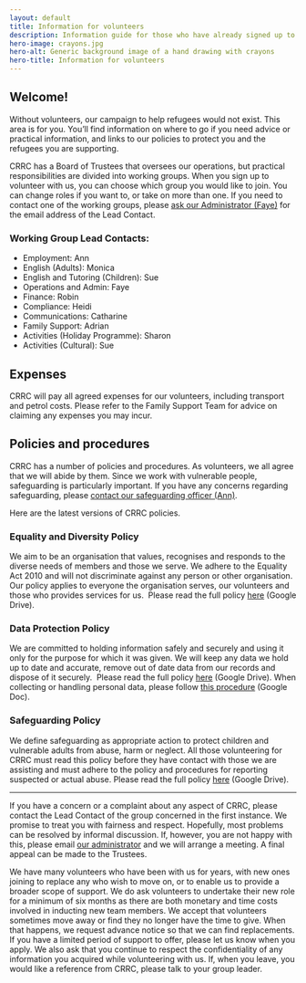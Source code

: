 ```yaml
---
layout: default
title: Information for volunteers
description: Information guide for those who have already signed up to volunteer with the Cambridge Refugee Resettlement Campaign
hero-image: crayons.jpg
hero-alt: Generic background image of a hand drawing with crayons
hero-title: Information for volunteers
---
```


## Welcome!

Without volunteers, our campaign to help refugees would not exist. This area is for you. You’ll find information on where to go if you need advice or practical information, and links to our policies to protect you and the refugees you are supporting.

CRRC has a Board of Trustees that oversees our operations, but practical responsibilities are divided into working groups. When you sign up to volunteer with us, you can choose which group you would like to join. You can change roles if you want to, or take on more than one. If you need to contact one of the working groups, please [ask our Administrator (Faye)](mailto:admin@cambridgerefugees.org) for the email address of the Lead Contact.

### Working Group Lead Contacts:

- Employment: Ann
- English (Adults): Monica
- English and Tutoring (Children): Sue
- Operations and Admin: Faye
- Finance: Robin
- Compliance: Heidi
- Communications: Catharine
- Family Support: Adrian
- Activities (Holiday Programme): Sharon
- Activities (Cultural): Sue

## Expenses

CRRC will pay all agreed expenses for our volunteers, including transport and petrol costs. Please refer to the Family Support Team for advice on claiming any expenses you may incur.

## Policies and procedures

CRRC has a number of policies and procedures. As volunteers, we all agree that we will abide by them. Since we work with vulnerable people, safeguarding is particularly important. If you have any concerns regarding safeguarding, please [contact our safeguarding officer (Ann)](mailto:safeguarding@cambridgerefugees.org).

Here are the latest versions of CRRC policies.

### Equality and Diversity Policy
We aim to be an organisation that values, recognises and responds to the diverse needs of members and those we serve. We adhere to the Equality Act 2010 and will not discriminate against any person or other organisation. Our policy applies to everyone the organisation serves, our volunteers and those who provides services for us. 
Please read the full policy [here](https://drive.google.com/file/d/1hezZ_KFj-xUmCP8yQBPd5Wrs1PMhStcL/view) (Google Drive).

### Data Protection Policy
We are committed to holding information safely and securely and using it only for the purpose for which it was given. We will keep any data we hold up to date and accurate, remove out of date data from our records and dispose of it securely. 
Please read the full policy [here](https://drive.google.com/file/d/1Ytrntmeco5Di7JUjLM6yMMJ5XRofMzv2/view) (Google Drive). When collecting or handling personal data, please follow [this procedure](https://docs.google.com/document/d/19DsVcmPPG_5TBAyDJbMYmsZ0H6B2Vai99Sch6r-Yta0/) (Google Doc).

### Safeguarding Policy
We define safeguarding as appropriate action to protect children and vulnerable adults from abuse, harm or neglect. All those volunteering for CRRC must read this policy before they have contact with those we are assisting and must adhere to the policy and procedures for reporting suspected or actual abuse.
Please read the full policy [here](https://drive.google.com/file/d/1DI_t0rljBSDsZl_W6kGiltAfkVo1c6K0/view) (Google Drive).

---

If you have a concern or a complaint about any aspect of CRRC, please contact the Lead Contact of the group concerned in the first instance. We promise to treat you with fairness and respect. Hopefully, most problems can be resolved by informal discussion. If, however, you are not happy with this, please email [our administrator](mailto:admin@cambridgerefugees.org) and we will arrange a meeting. A final appeal can be made to the Trustees.

We have many volunteers who have been with us for years, with new ones joining to replace any who wish to move on, or to enable us to provide a broader scope of support. We do ask volunteers to undertake their new role for a minimum of six months as there are both monetary and time costs involved in inducting new team members. We accept that volunteers sometimes move away or find they no longer have the time to give. When that happens, we request advance notice so that we can find replacements. If you have a limited period of support to offer, please let us know when you apply. We also ask that you continue to respect the confidentiality of any information you acquired while volunteering with us. If, when you leave, you would like a reference from CRRC, please talk to your group leader.
